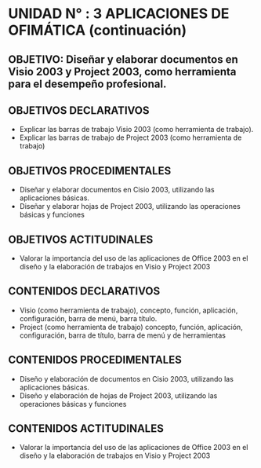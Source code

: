 # UNIDAD N° : 3  APLICACIONES DE OFIMÁTICA  (continuación)
## OBJETIVO:   Diseñar y elaborar documentos en Visio 2003 y Project 2003, como herramienta para el desempeño profesional.
## OBJETIVOS DECLARATIVOS		
- Explicar las barras de trabajo Visio 2003 (como herramienta de trabajo).
- Explicar las barras de trabajo de Project 2003 (como herramienta de trabajo)
## OBJETIVOS PROCEDIMENTALES
- Diseñar y elaborar documentos en Cisio 2003, utilizando las aplicaciones básicas.
- Diseñar y elaborar hojas de Project 2003, utilizando las operaciones básicas  y funciones 
## OBJETIVOS ACTITUDINALES
- Valorar la importancia  del uso de las aplicaciones de Office 2003  en el diseño y la elaboración de trabajos en Visio y Project 2003 
## CONTENIDOS DECLARATIVOS		
- Visio (como herramienta de trabajo), concepto, función, aplicación, configuración, barra de menú, barra título.
- Project (como herramienta de trabajo) concepto, función, aplicación, configuración, barra de título, barra de menú y de herramientas 	
## CONTENIDOS PROCEDIMENTALES
- Diseño y elaboración de  documentos en Cisio 2003, utilizando las aplicaciones básicas.
- Diseño y elaboración de  hojas de Project 2003, utilizando las operaciones básicas  y funciones 
## CONTENIDOS ACTITUDINALES
- Valorar la importancia  del uso de las aplicaciones de Office 2003  en el diseño y la elaboración de trabajos en Visio y Project 2003
